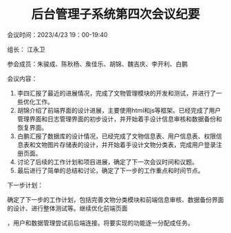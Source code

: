 ​    

<h1 align = "center">后台管理子系统第四次会议纪要</h1>

会议时间：2023/4/23    19：00-19:40

组长：  江永卫

参会成员：朱骏成、陈秋杨、矦佳乐、胡锦、魏吉庆、李开利、白鹏

会议内容：

1. 李四汇报了最近的进展情况，完成了文物管理模块的开发和测试，并进行了一些优化工作。
2. 胡锦介绍了前端界面的设计进展，主要使用html和js等框架。已经完成了用户管理界面和日志管理界面的初步设计，并开始着手设计信息审核和数据备份和恢复界面。
3. 白鹏汇报了数据库的设计情况，已经完成了文物信息表、用户信息表、权限信息表和文物图片存储表的设计，并开始着手设计文物分类表，完成用户登录注册页面。
4. 讨论了后续的工作计划和项目进展，确定了下一次会议时间和议题。
5. 最后进行了简单的总结和讨论，确定了下一步的工作重点和时间节点。

下一步计划：

确定了下一步的工作计划，包括完善文物分类模块和前端信息审核、数据备份界面的设计、进行整体测试等。继续优化前端页面

，用户和数据管理尝试前后端连接。将要实现的功能逐一分配成任务。



 
